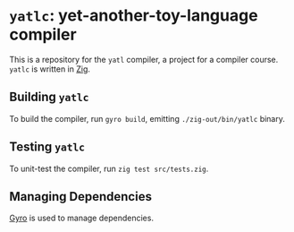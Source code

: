 # `yatlc`: yet-another-toy-language compiler

This is a repository for the `yatl` compiler, a project for a compiler course.
`yatlc` is written in [Zig](https://ziglang.org).

## Building `yatlc`

To build the compiler, run `gyro build`, emitting `./zig-out/bin/yatlc` binary.

## Testing `yatlc`

To unit-test the compiler, run `zig test src/tests.zig`.

## Managing Dependencies

[Gyro](https://github.com/mattnite/gyro) is used to manage dependencies.

